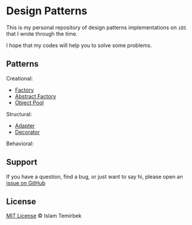 # Design Patterns

This is my personal repository of design patterns implementations on `iOS` that I wrote through the time.

I hope that my codes will help you to solve some problems.

## Patterns

Creational:

- [Factory](https://refactoring.guru/design-patterns/factory-method)
- [Abstract Factory](https://refactoring.guru/design-patterns/abstract-factory)
- [Object Pool](#)

Structural:

- [Adapter](https://refactoring.guru/design-patterns/adapter)
- [Decorator](https://refactoring.guru/design-patterns/decorator)

Behavioral:

## Support

If you have a question, find a bug, or just want to say hi, please open an [issue on GitHub](https://github.com/aitemr/design-patterns/issues/new)

## License

[MIT License](https://github.com/aitemr/design-patterns/blob/master/LICENSE) © Islam Temirbek
